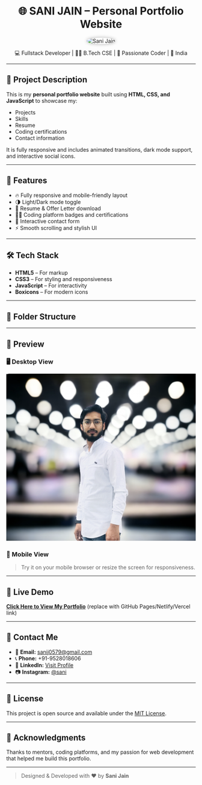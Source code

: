 <h1 align="center">🌐 SANI JAIN – Personal Portfolio Website</h1>

<p align="center">
  <img src="./photos/IMG_0449.jpg" alt="Sani Jain" width="180" style="border-radius: 50%; box-shadow: 0 0 10px rgba(0,0,0,0.3);" />
</p>

<p align="center">
  💻 Fullstack Developer | 👨‍🎓 B.Tech CSE | 🚀 Passionate Coder | 📍 India
</p>

---

## 📌 Project Description

This is my **personal portfolio website** built using **HTML, CSS, and JavaScript** to showcase my:

- Projects
- Skills
- Resume
- Coding certifications
- Contact information

It is fully responsive and includes animated transitions, dark mode support, and interactive social icons.

---

## 🚀 Features

- 🔥 Fully responsive and mobile-friendly layout
- 🌗 Light/Dark mode toggle
- 💼 Resume & Offer Letter download
- 👨‍💻 Coding platform badges and certifications
- 📧 Interactive contact form
- ⚡ Smooth scrolling and stylish UI

---

## 🛠 Tech Stack

- **HTML5** – For markup
- **CSS3** – For styling and responsiveness
- **JavaScript** – For interactivity
- **Boxicons** – For modern icons

---

## 📁 Folder Structure
---

## 🎨 Preview

### 🖥️ Desktop View

![Desktop Screenshot](./Screenshot%202023-05-20%20at%2010.30.59%20PM.png)

### 📱 Mobile View

> Try it on your mobile browser or resize the screen for responsiveness.

---

## 📎 Live Demo

**[Click Here to View My Portfolio](#)** (replace with GitHub Pages/Netlify/Vercel link)

---

## 📇 Contact Me

- 📧 **Email:** sanij0579@gmail.com
- 📞 **Phone:** +91-9528018606
- 🔗 **LinkedIn:** [Visit Profile](https://www.linkedin.com/)
- 📷 **Instagram:** [@sani](https://www.instagram.com/)

---

## 📃 License

This project is open source and available under the [MIT License](LICENSE).

---

## 🙌 Acknowledgments

Thanks to mentors, coding platforms, and my passion for web development that helped me build this portfolio.

---

> Designed & Developed with ❤️ by **Sani Jain**
